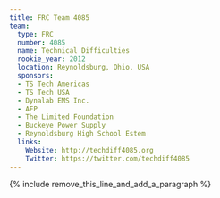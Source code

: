```yaml
---
title: FRC Team 4085
team:
  type: FRC
  number: 4085
  name: Technical Difficulties
  rookie_year: 2012
  location: Reynoldsburg, Ohio, USA
  sponsors:
  - TS Tech Americas
  - TS Tech USA
  - Dynalab EMS Inc.
  - AEP
  - The Limited Foundation
  - Buckeye Power Supply
  - Reynoldsburg High School Estem
  links:
    Website: http://techdiff4085.org
    Twitter: https://twitter.com/techdiff4085
---
```


{% include remove_this_line_and_add_a_paragraph %}